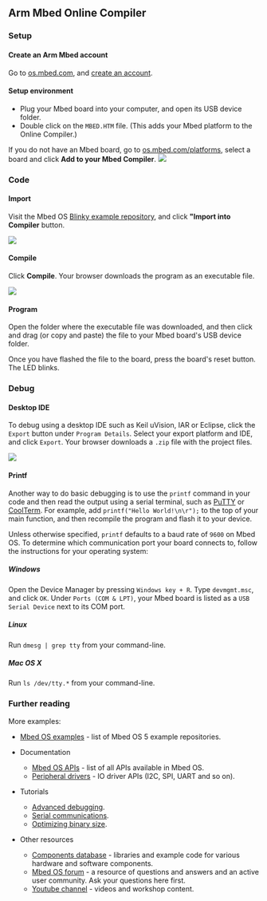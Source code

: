 <h2 id="quick-start-online">Arm Mbed Online Compiler</h2>

### Setup

#### Create an Arm Mbed account

Go to [os.mbed.com](https://os.mbed.com/), and [create an account](https://os.mbed.com/account/signup/).

#### Setup environment

- Plug your Mbed board into your computer, and open its USB device folder.
- Double click on the `MBED.HTM` file. (This adds your Mbed platform to the Online Compiler.)

If you do not have an Mbed board, go to [os.mbed.com/platforms](https://os.mbed.com/platforms), select a board and click **Add to your Mbed Compiler**.
<span class="images">![](https://s3-us-west-2.amazonaws.com/mbed-os-docs-images/add_to_compiler.png)
</span>

### Code

#### Import

Visit the Mbed OS [Blinky example repository](https://os.mbed.com/teams/mbed-os-examples/code/mbed-os-example-blinky/), and click **"Import into Compiler** button.

<span class="images">![](https://s3-us-west-2.amazonaws.com/mbed-os-docs-images/import_into_compiler.png)
</span>

#### Compile

Click **Compile**. Your browser downloads the program as an executable file.

<span class="images">![](https://s3-us-west-2.amazonaws.com/mbed-os-docs-images/online_compile_button.png)
</span>

#### Program

Open the folder where the executable file was downloaded, and then click and drag (or copy and paste) the file to your Mbed board's USB device folder.

Once you have flashed the file to the board, press the board's reset button. The LED blinks.

### Debug

#### Desktop IDE

To debug using a desktop IDE such as Keil uVision, IAR or Eclipse, click the `Export` button under `Program Details`. Select your export platform and IDE, and click `Export`. Your browser downloads a `.zip` file with the project files.

<span class="images">![](https://s3-us-west-2.amazonaws.com/mbed-os-docs-images/export_online_compiler.png)
</span>

#### Printf

Another way to do basic debugging is to use the `printf` command in your code and then read the output using a serial terminal, such as [PuTTY](http://www.putty.org/) or [CoolTerm](http://freeware.the-meiers.org/). For example, add `printf("Hello World!\n\r");` to the top of your main function, and then recompile the program and flash it to your device.

Unless otherwise specified, `printf` defaults to a baud rate of `9600` on Mbed OS. To determine which communication port your board connects to, follow the instructions for your operating system:

##### Windows

Open the Device Manager by pressing `Windows key + R`. Type `devmgmt.msc`, and click `OK`. Under `Ports (COM & LPT)`, your Mbed board is listed as a `USB Serial Device` next to its COM port.

##### Linux

Run `dmesg | grep tty` from your command-line.

##### Mac OS X

Run `ls /dev/tty.*` from your command-line.

### Further reading

More examples:
- [Mbed OS examples](https://os.mbed.com/teams/mbed-os-examples/code/) - list of Mbed OS 5 example repositories.

- Documentation
	- [Mbed OS APIs](https://os.mbed.com/docs/v5.8/reference/apis.html) - list of all APIs available in Mbed OS.
	- [Peripheral drivers](https://os.mbed.com/docs/v5.8/reference/drivers.html) - IO driver APIs (I2C, SPI, UART and so on).

- Tutorials
	- [Advanced debugging](https://os.mbed.com/docs/v5.8/tutorials/debugging.html).
	- [Serial communications](https://os.mbed.com/docs/v5.8/tutorials/serial-communication.html).
	- [Optimizing binary size](https://os.mbed.com/docs/v5.8/tutorials/optimizing.html).

- Other resources
	- [Components database](https://os.mbed.com/components/) - libraries and example code for various hardware and software components.
	- [Mbed OS forum](https://os.mbed.com/forum/) - a resource of questions and answers and an active user community. Ask your questions here first.
	- [Youtube channel](http://youtube.com/armmbed) - videos and workshop content.
